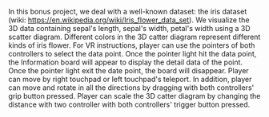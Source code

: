 In this bonus project, we deal with a well-known dataset: the iris dataset (wiki: https://en.wikipedia.org/wiki/Iris_flower_data_set).
We visualize the 3D data containing sepal's length, sepal's width, petal's width using a 3D scatter diagram.
Different colors in the 3D catter diagram represent different kinds of iris flower.
For VR instructions, player can use the pointers of both controllers to select the data point.
Once the pointer light hit the data point, the Information board will appear to display the detail data of the point.
Once the pointer light exit the date point, the board will disappear.
Player can move by right touchpad or left touchpad's teleport. 
In addition, player can move and rotate in all the directions by dragging with both controllers' grip button pressed.
Player can scale the 3D catter diagram by changing the distance with two controller with both controllers' trigger button pressed.

